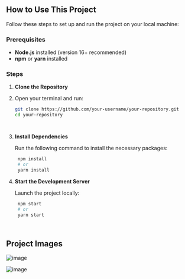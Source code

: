 ## How to Use This Project

Follow these steps to set up and run the project on your local machine:

### Prerequisites
- **Node.js** installed (version 16+ recommended)
- **npm** or **yarn** installed

### Steps

1. **Clone the Repository**
2. 
   Open your terminal and run:
   ```bash
   git clone https://github.com/your-username/your-repository.git
   cd your-repository



   
3. **Install Dependencies**
   
   Run the following command to install the necessary packages:
   ```bash
    npm install
    # or
    yarn install


4. **Start the Development Server**
   
   Launch the project locally:
   
   ```bash
    npm start
    # or
    yarn start




## Project Images


![image](https://github.com/user-attachments/assets/90d49085-9ff2-4e5d-aada-bce1c2693b98)


![image](https://github.com/user-attachments/assets/79993079-6c9b-4b9e-bf21-861141187db1)




